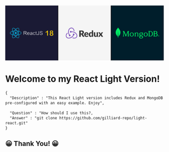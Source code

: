 ![image info](https://raw.githubusercontent.com/gilliard-repo/light-react/refs/heads/main/gihub-cover.png)

# Welcome to my React Light Version!

```
{
  "Description" : "This React Light version includes Redux and MongoDB pre-configured with an easy example. Enjoy",
  
  "Question" : "How should I use this?,
  "Answer" : "git clone https://github.com/gilliard-repo/light-react.git"
}
```

## 😀 Thank You! 😀
